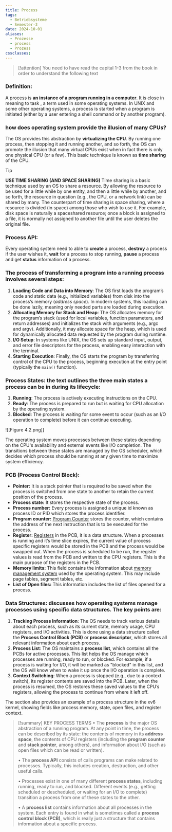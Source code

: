 ```yaml
---
title: Process
tags:
  - Betriebsysteme
  - Semester-3
date: 2024-10-01
aliases:
  - Prozesse
  - process
  - Prozess
cssclasses:
---
```


> [!attention]
> You need to have read the capital 1-3 from the book in order to understand the following text

### Definition: 
A process is **an instance of a program running in a computer**. It is close in meaning to task , a term used in some operating systems. In UNIX and some other operating systems, a process is started when a program is initiated (either by a user entering a shell command or by another program).

### how does operating system provide the illusion of many CPUs?
The OS provides this abstraction by **virtualizing the CPU**. By running one process, then stopping it and running another, and so forth, the OS can promote the illusion that many virtual CPUs exist when in fact there is only one physical CPU (or a few). This basic technique is known as **time sharing** of the CPU.

> [!tip] 
 > **USE TIME SHARING (AND SPACE SHARING)**
> Time sharing is a basic technique used by an OS to share a resource. By allowing the resource to be used for a little while by one entity, and then a little while by another, and so forth, the resource in question (e.g., the CPU, or a network link) can be shared by many. The counterpart of time sharing is space sharing, where a resource is divided (in space) among those who wish to use it. For example, disk space is naturally a spaceshared resource; once a block is assigned to a file, it is normally not assigned to another file until the user deletes the original file.

### Process API:
Every operating system need to able to **create** a process, **destroy** a process if the user wishes it, **wait** for a process to stop running, **pause** a process and get **status** information of a process.

### The process of transforming a program into a running process involves several steps:
1. **Loading Code and Data into Memory**: The OS first loads the program’s code and static data (e.g., initialized variables) from disk into the process’s memory (*address space*). In modern systems, this loading can be done lazily, meaning only needed parts are loaded during execution.
2. **Allocating Memory for Stack and Heap**: The OS allocates memory for the program’s stack (used for local variables, function parameters, and return addresses) and initializes the stack with arguments (e.g., argc and argv). Additionally, it may allocate space for the heap, which is used for dynamically allocated data requested by the program during runtime.
3. **I/O Setup**: In systems like UNIX, the OS sets up standard input, output, and error file descriptors for the process, enabling easy interaction with the terminal.
4. **Starting Execution**: Finally, the OS starts the program by transferring control of the CPU to the process, beginning execution at the entry point (typically the `main()` function).

### **Process States**: the text outlines the three main states a process can be in during its lifecycle:
1. **Running**: The process is actively executing instructions on the CPU.
2. **Ready**: The process is prepared to run but is waiting for CPU allocation by the operating system.
3. **Blocked**: The process is waiting for some event to occur (such as an I/O operation to complete) before it can continue executing.

![[Figure 4.2.png]]

The operating system moves processes between these states depending on the CPU's availability and external events like I/O completion. The transitions between these states are managed by the OS scheduler, which decides which process should be running at any given time to maximize system efficiency.

### **PCB** (Process Control Block):
- ****Pointer:**** It is a stack pointer that is required to be saved when the process is switched from one state to another to retain the current position of the process.
- ****Process state:**** It stores the respective state of the process.
- ****Process number:**** Every process is assigned a unique id known as process ID or PID which stores the process identifier.
- ****Program counter:**** [Program Counter](https://www.geeksforgeeks.org/what-is-program-counter/) stores the counter, which contains the address of the next instruction that is to be executed for the process.
- ****Register:**** [Registers](https://www.geeksforgeeks.org/different-classes-of-cpu-registers/) in the PCB, it is a data structure. When a processes is running and it’s time slice expires, the current value of process specific registers would be stored in the PCB and the process would be swapped out. When the process is scheduled to be run, the register values is read from the PCB and written to the CPU registers. This is the main purpose of the registers in the PCB.
- ****Memory limits:**** This field contains the information about [memory management system](https://www.geeksforgeeks.org/memory-management-in-operating-system/) used by the operating system. This may include page tables, segment tables, etc.
- ****List of Open files:**** This information includes the list of files opened for a process.

### **Data Structures**: discusses how operating systems manage processes using specific data structures. The key points are:

1. **Tracking Process Information**: The OS needs to track various details about each process, such as its current state, memory usage, CPU registers, and I/O activities. This is done using a data structure called the **Process Control Block (PCB)** or **process descriptor**, which stores all relevant information about each process.
2. **Process List**: The OS maintains a **process list**, which contains all the PCBs for active processes. This list helps the OS manage which processes are running, ready to run, or blocked. For example, if a process is waiting for I/O, it will be marked as "blocked" in this list, and the OS will know when to wake it up once the I/O operation is complete.
3. **Context Switching**: When a process is stopped (e.g., due to a context switch), its register contents are saved into the PCB. Later, when the process is resumed, the OS restores these saved values to the CPU’s registers, allowing the process to continue from where it left off.

The section also provides an example of a process structure in the xv6 kernel, showing fields like process memory, state, open files, and register context.


> [!summary] KEY PROCESS TERMS
> • The **process** is the major OS abstraction of a running program. At any point in time, the process can be described by its state: the contents of memory in its **address space**, the contents of CPU registers (including the **program counter** and **stack pointer**, among others), and information about I/O (such as open files which can be read or written). 
> 
> • The **process API** consists of calls programs can make related to processes. Typically, this includes creation, destruction, and other useful calls. 
> 
> • Processes exist in one of many different **process states**, including running, ready to run, and blocked. Different events (e.g., getting scheduled or descheduled, or waiting for an I/O to complete) transition a process from one of these states to the other. 
> 
> • A **process list** contains information about all processes in the system. Each entry is found in what is sometimes called a **process control block (PCB)**, which is really just a structure that contains information about a specific process.

